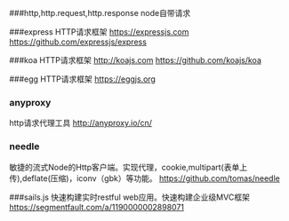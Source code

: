 ###http,http.request,http.response
node自带请求

###express
HTTP请求框架
https://expressjs.com
https://github.com/expressjs/express

###koa
HTTP请求框架
http://koajs.com
https://github.com/koajs/koa

###egg
HTTP请求框架
https://eggjs.org

### anyproxy
http请求代理工具
http://anyproxy.io/cn/

### needle
敏捷的流式Node的Http客户端。实现代理，cookie,multipart(表单上传),deflate(压缩)，iconv（gbk）等功能。
https://github.com/tomas/needle

###sails.js
快速构建实时restful web应用。快速构建企业级MVC框架
https://segmentfault.com/a/1190000002898071